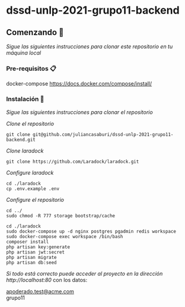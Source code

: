 # dssd-unlp-2021-grupo11-backend

## Comenzando 🚀

_Sigue las siguientes instrucciones para clonar este repositorio en tu máquina local_

### Pre-requisitos 📋

docker-compose
https://docs.docker.com/compose/install/

### Instalación 🔧

_Sigue las siguientes instrucciones para clonar el repositorio_

_Clone el repositorio_

```
git clone git@github.com/juliancasaburi/dssd-unlp-2021-grupo11-backend.git
```

_Clone laradock_
```
git clone https://github.com/Laradock/laradock.git
```

_Configure laradock_
```
cd ./laradock
cp .env.example .env
```

_Configure el repositorio_

```
cd ../
sudo chmod -R 777 storage bootstrap/cache

cd ./laradock
sudo docker-compose up -d nginx postgres pgadmin redis workspace 
sudo docker-compose exec workspace /bin/bash
composer install
php artisan key:generate
php artisan jwt:secret
php artisan migrate
php artisan db:seed
```

_Si todo está correcto puede acceder al proyecto en la dirección http://localhost:80_ con los datos:

apoderado.test@acme.com  
grupo11
